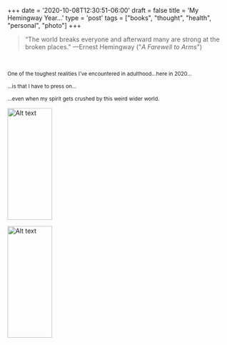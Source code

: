 
+++
date = '2020-10-08T12:30:51-06:00'
draft = false
title = 'My Hemingway Year...'
type = 'post'
tags = ["books", "thought", "health", "personal", "photo"]
+++

> “The world breaks everyone and afterward many are strong at the broken places."  —Ernest Hemingway ("*A Farewell to Arms*")

<br /> 

<small> One of the toughest realities I’ve encountered in adulthood...here in 2020... </small> <br />

<small> ...is that I have to press on... </small> <br />

<small> ...even when my spirit gets crushed by this weird wider world. </small> <br />

<img src="https://julianwest.me/Blog/posts/images/hemmingway.jpeg." alt="Alt text" width="100" height="250"> <br />


<img src="https://julianwest.me/Blog/posts/images/me_beardy_2020.jpeg" alt="Alt text" width="100" height="250"> <br />